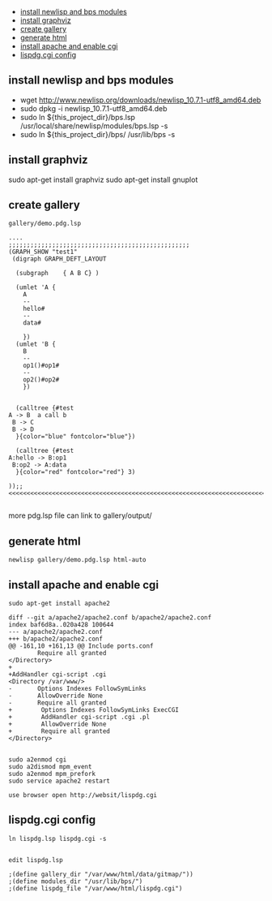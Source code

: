 
<!-- MarkdownTOC autolink="true" autoanchor="false" bracket="round" -->

- [install newlisp and bps modules](#install-newlisp-and-bps-modules)
- [install graphviz](#install-graphviz)
- [create gallery](#create-gallery)
- [generate html](#generate-html)
- [install apache and enable cgi](#install-apache-and-enable-cgi)
- [lispdg.cgi config](#lispdgcgi-config)

<!-- /MarkdownTOC -->


## install newlisp and bps modules
- wget http://www.newlisp.org/downloads/newlisp_10.7.1-utf8_amd64.deb
- sudo dpkg -i newlisp_10.7.1-utf8_amd64.deb
- sudo ln ${this_project_dir}/bps.lsp /usr/local/share/newlisp/modules/bps.lsp -s
- sudo ln ${this_project_dir}/bps/    /usr/lib/bps -s



## install graphviz

sudo apt-get install graphviz
sudo apt-get install gnuplot


## create gallery
```
gallery/demo.pdg.lsp

....
;;;;;;;;;;;;;;;;;;;;;;;;;;;;;;;;;;;;;;;;;;;;;;;;;;
(GRAPH_SHOW "test1"
 (digraph GRAPH_DEFT_LAYOUT 
          
  (subgraph    { A B C} )

  (umlet 'A {
    A
    --
    hello#
    --
    data#

    })  
  (umlet 'B {
    B
    --
    op1()#op1#
    --
    op2()#op2#
    })  


  (calltree {#test
A -> B  a call b
 B -> C
 B -> D
  }{color="blue" fontcolor="blue"})

  (calltree {#test
A:hello -> B:op1
 B:op2 -> A:data
  }{color="red" fontcolor="red"} 3)

));;<<<<<<<<<<<<<<<<<<<<<<<<<<<<<<<<<<<<<<<<<<<<<<<<<<<<<<<<<<<<<<<<<<<<<<<<<<<


```


 more pdg.lsp file can link to gallery/output/



## generate html

```
newlisp gallery/demo.pdg.lsp html-auto
```

## install apache and enable cgi


```
sudo apt-get install apache2

diff --git a/apache2/apache2.conf b/apache2/apache2.conf
index baf6d8a..020a428 100644
--- a/apache2/apache2.conf
+++ b/apache2/apache2.conf
@@ -161,10 +161,13 @@ Include ports.conf
        Require all granted
</Directory>
+
+AddHandler cgi-script .cgi
<Directory /var/www/>
-       Options Indexes FollowSymLinks
-       AllowOverride None
-       Require all granted
+        Options Indexes FollowSymLinks ExecCGI
+        AddHandler cgi-script .cgi .pl
+        AllowOverride None
+        Require all granted
</Directory>


sudo a2enmod cgi
sudo a2dismod mpm_event
sudo a2enmod mpm_prefork
sudo service apache2 restart

use browser open http://websit/lispdg.cgi
```

## lispdg.cgi config
```
ln lispdg.lsp lispdg.cgi -s


edit lispdg.lsp

;(define gallery_dir "/var/www/html/data/gitmap/"))
;(define modules_dir "/usr/lib/bps/")
;(define lispdg_file "/var/www/html/lispdg.cgi")

```